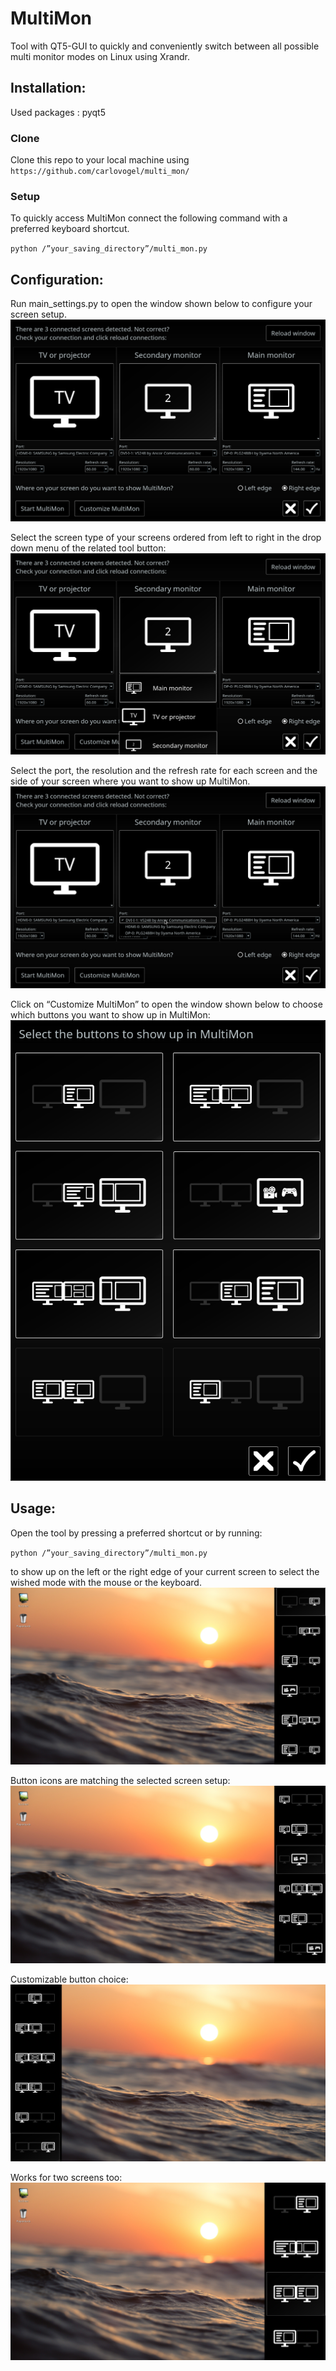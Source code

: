 # MultiMon
Tool with QT5-GUI to quickly and conveniently switch between all possible multi monitor modes on Linux using Xrandr.

## Installation:

Used packages : pyqt5

### Clone
Clone this repo to your local machine using 
    `https://github.com/carlovogel/multi_mon/`
### Setup
To quickly access MultiMon connect the following command with a preferred keyboard shortcut.
 
`python /”your_saving_directory”/multi_mon.py`

## Configuration:

Run main_settings.py to open the window shown below to configure your screen setup.
![Main setting window](/screenshots_for_readme/main_settings.png)

Select the screen type of your screens ordered from left to right in the drop down menu of the related tool button:
![Screentype menu](/screenshots_for_readme/main_settings_menu.png)

Select the port, the resolution and the refresh rate for each screen and the side of your screen where you want to show up MultiMon.
![Port menu](/screenshots_for_readme/main_settings_port.png)

Click on “Customize MultiMon” to open the window shown below to choose which buttons you want to show up in MultiMon:
![Customize window](/screenshots_for_readme/customize_window.png)

## Usage:

Open the tool by pressing a preferred shortcut or by running:

`python /”your_saving_directory”/multi_mon.py`

to show up on the left or the right edge of your current screen to select the wished mode with the mouse or the keyboard. 
![MultiMon 1](/screenshots_for_readme/multi_mon_right_1.png)

Button icons are matching the selected screen setup:
![MultiMon 2](/screenshots_for_readme/multi_mon_right_2.png)

Customizable button choice:
![MultiMon left](/screenshots_for_readme/multi_mon_left.png)

Works for two screens too:
![MultiMon two screens](/screenshots_for_readme/multi_mon_right_two_screens.png)
